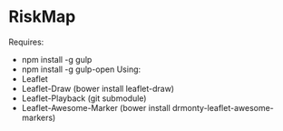 # RiskMap
Requires:
- npm install -g gulp
- npm install -g gulp-open
Using:
- Leaflet
- Leaflet-Draw  (bower install leaflet-draw)
- Leaflet-Playback (git submodule)
- Leaflet-Awesome-Marker (bower install drmonty-leaflet-awesome-markers)
